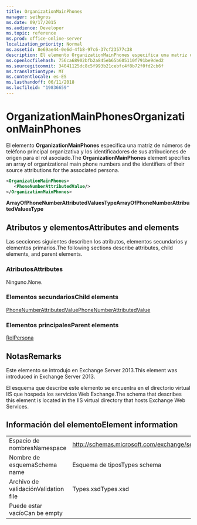 ```yaml
---
title: OrganizationMainPhones
manager: sethgros
ms.date: 09/17/2015
ms.audience: Developer
ms.topic: reference
ms.prod: office-online-server
localization_priority: Normal
ms.assetid: 8e69ae44-0e6d-4fb8-97c6-37cf23577c38
description: El elemento OrganizationMainPhones especifica una matriz de números de teléfono principal organizativa y los identificadores de sus atribuciones de origen para el rol asociado.
ms.openlocfilehash: 756ca68902bfb2a845eb65b605110f791be9ded2
ms.sourcegitcommit: 34041125dc8c5f993b21cebfc4f8b72f0fd2cb6f
ms.translationtype: MT
ms.contentlocale: es-ES
ms.lasthandoff: 06/11/2018
ms.locfileid: "19836659"
---
```

# <a name="organizationmainphones"></a><span data-ttu-id="3671d-103">OrganizationMainPhones</span><span class="sxs-lookup"><span data-stu-id="3671d-103">OrganizationMainPhones</span></span>

<span data-ttu-id="3671d-104">El elemento **OrganizationMainPhones** especifica una matriz de números de teléfono principal organizativa y los identificadores de sus atribuciones de origen para el rol asociado.</span><span class="sxs-lookup"><span data-stu-id="3671d-104">The **OrganizationMainPhones** element specifies an array of organizational main phone numbers and the identifiers of their source attributions for the associated persona.</span></span> 
  
```XML
<OrganizationMainPhones>
   <PhoneNumberAttributedValue/>
</OrganizationMainPhones>
```

 <span data-ttu-id="3671d-105">**ArrayOfPhoneNumberAttributedValuesType**</span><span class="sxs-lookup"><span data-stu-id="3671d-105">**ArrayOfPhoneNumberAttributedValuesType**</span></span>
## <a name="attributes-and-elements"></a><span data-ttu-id="3671d-106">Atributos y elementos</span><span class="sxs-lookup"><span data-stu-id="3671d-106">Attributes and elements</span></span>

<span data-ttu-id="3671d-107">Las secciones siguientes describen los atributos, elementos secundarios y elementos primarios.</span><span class="sxs-lookup"><span data-stu-id="3671d-107">The following sections describe attributes, child elements, and parent elements.</span></span>
  
### <a name="attributes"></a><span data-ttu-id="3671d-108">Atributos</span><span class="sxs-lookup"><span data-stu-id="3671d-108">Attributes</span></span>

<span data-ttu-id="3671d-109">Ninguno.</span><span class="sxs-lookup"><span data-stu-id="3671d-109">None.</span></span>
  
### <a name="child-elements"></a><span data-ttu-id="3671d-110">Elementos secundarios</span><span class="sxs-lookup"><span data-stu-id="3671d-110">Child elements</span></span>

[<span data-ttu-id="3671d-111">PhoneNumberAttributedValue</span><span class="sxs-lookup"><span data-stu-id="3671d-111">PhoneNumberAttributedValue</span></span>](phonenumberattributedvalue.md)
  
### <a name="parent-elements"></a><span data-ttu-id="3671d-112">Elementos principales</span><span class="sxs-lookup"><span data-stu-id="3671d-112">Parent elements</span></span>

[<span data-ttu-id="3671d-113">Rol</span><span class="sxs-lookup"><span data-stu-id="3671d-113">Persona</span></span>](persona.md)
  
## <a name="remarks"></a><span data-ttu-id="3671d-114">Notas</span><span class="sxs-lookup"><span data-stu-id="3671d-114">Remarks</span></span>

<span data-ttu-id="3671d-115">Este elemento se introdujo en Exchange Server 2013.</span><span class="sxs-lookup"><span data-stu-id="3671d-115">This element was introduced in Exchange Server 2013.</span></span>
  
<span data-ttu-id="3671d-116">El esquema que describe este elemento se encuentra en el directorio virtual IIS que hospeda los servicios Web Exchange.</span><span class="sxs-lookup"><span data-stu-id="3671d-116">The schema that describes this element is located in the IIS virtual directory that hosts Exchange Web Services.</span></span>
  
## <a name="element-information"></a><span data-ttu-id="3671d-117">Información del elemento</span><span class="sxs-lookup"><span data-stu-id="3671d-117">Element information</span></span>

|||
|:-----|:-----|
|<span data-ttu-id="3671d-118">Espacio de nombres</span><span class="sxs-lookup"><span data-stu-id="3671d-118">Namespace</span></span>  <br/> |http://schemas.microsoft.com/exchange/services/2006/types  <br/> |
|<span data-ttu-id="3671d-119">Nombre de esquema</span><span class="sxs-lookup"><span data-stu-id="3671d-119">Schema name</span></span>  <br/> |<span data-ttu-id="3671d-120">Esquema de tipos</span><span class="sxs-lookup"><span data-stu-id="3671d-120">Types schema</span></span>  <br/> |
|<span data-ttu-id="3671d-121">Archivo de validación</span><span class="sxs-lookup"><span data-stu-id="3671d-121">Validation file</span></span>  <br/> |<span data-ttu-id="3671d-122">Types.xsd</span><span class="sxs-lookup"><span data-stu-id="3671d-122">Types.xsd</span></span>  <br/> |
|<span data-ttu-id="3671d-123">Puede estar vacío</span><span class="sxs-lookup"><span data-stu-id="3671d-123">Can be empty</span></span>  <br/> ||
   

